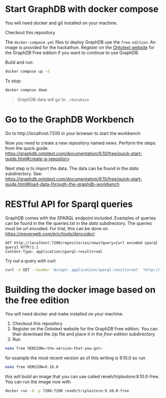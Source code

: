 # Start GraphDB with docker compose

You will need docker and git installed on your machine.

Checkout this repository

The `docker-compose.yml` files to deploy GraphDB use the `free-edition`. An image is provided for the hackathon. Register on the [Ontotext website](https://www.ontotext.com/products/graphdb/graphdb-free/) for the GraphDB Free edition if you want to continue to use GraphDB.

Build and run:

```bash
docker compose up -d
```

To stop:

```bash
docker compose down
```

> GraphDB data will go to `./database`

# Go to the GraphDB Workbench

Go to http://localhost:7200 in your browser to start the workbench

Now you need to create a new repository named *news*. 
Perform the steps from the quick guide. 
https://graphdb.ontotext.com/documentation/9.10/free/quick-start-guide.html#create-a-repository

Next step is to import the data. The data can be found in the *data* subdirectory. 
See: https://graphdb.ontotext.com/documentation/9.10/free/quick-start-guide.html#load-data-through-the-graphdb-workbench


# RESTful API for Sparql queries

GraphDB comes with the SPARQL endpoint included. 
Examples of queries can be found in the file queries.txt in the *data* subdirectory. The queries must be url encoded. For trial, this can be done on https://meyerweb.com/eric/tools/dencoder/. 


```http request
GET http://localhost:7200/repositories/news?query={url encoded sparql query} HTTP/1.1
Content-Type: application/sparql-results+xml

```

Try out a query with curl:

```bash
curl -X GET --header 'Accept: application/sparql-results+xml' 'http://localhost:7200/repositories/news?query=PREFIX%20pub%3A%20%3Chttp%3A%2F%2Fontology.ontotext.com%2Ftaxonomy%2F%3E%0APREFIX%20publishing%3A%20%3Chttp%3A%2F%2Fontology.ontotext.com%2Fpublishing%23%3E%0ASELECT%20DISTINCT%20%3Fp%20%3FobjectLabel%20WHERE%20%7B%0A%20%20%20%20%3Chttp%3A%2F%2Fontology.ontotext.com%2Fresource%2Ftsk78dfdet4w%3E%20%3Fp%20%3Fo%20.%0A%20%20%20%20%7B%0A%20%20%20%20%20%20%20%20%3Fo%20pub%3AhasValue%20%3Fvalue%20.%0A%20%20%20%20%20%20%20%20%3Fvalue%20pub%3ApreferredLabel%20%3FobjectLabel%20.%0A%20%20%20%20%7D%20UNION%20%7B%0A%20%20%20%20%20%20%20%20%3Fo%20pub%3AhasValue%20%3FobjectLabel%20.%0A%20%20%20%20%20%20%20%20filter%20(isLiteral(%3FobjectLabel))%20.%0A%20%20%20%20%20%7D%0A%7D'
```

# Building the docker image based on the free edition

You will need docker and make installed on your machine.

1. Checkout this repository
1. Register on the Ontotext website for the GraphDB Free edition. You can than download the zip file and place it in the *free-edition* subdirectory.
1. Run
```bash
make free VERSION=<the-version-that-you-got>
```

for example the most recent version as of this writing is 9.10.0 so run
```bash
make free VERSION=9.10.0
```

this will build an image that you can use called reneh/triplestore:9.10.0-free.
You can run the image now with

```bash
docker run -d -p 7200:7200 reneh/triplestore:9.10.0-free
```
